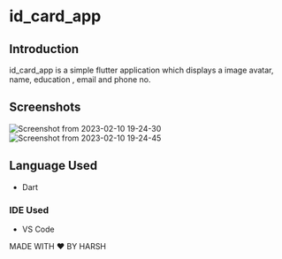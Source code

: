 # id_card_app

## Introduction
  id_card_app is a simple flutter application which displays a image avatar, name, education , email and phone no.
  
  
## Screenshots
![Screenshot from 2023-02-10 19-24-30](https://user-images.githubusercontent.com/123725233/218109142-64d6faf4-4ec9-4d27-b043-50980dd67337.png)
![Screenshot from 2023-02-10 19-24-45](https://user-images.githubusercontent.com/123725233/218109163-79a3f2e1-672c-498b-bf8c-2a6638bb455f.png)
## Language Used
  - Dart
  
### IDE Used 
  - VS Code 

MADE WITH :heart: BY HARSH




